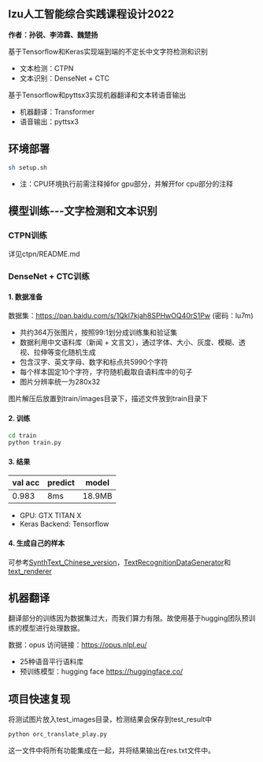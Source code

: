 ## lzu人工智能综合实践课程设计2022

**作者：孙锐、李沛霖、魏楚扬**

基于Tensorflow和Keras实现端到端的不定长中文字符检测和识别

* 文本检测：CTPN
* 文本识别：DenseNet + CTC

基于Tensorflow和pyttsx3实现机器翻译和文本转语音输出

- 机器翻译：Transformer
- 语音输出：pyttsx3

## 环境部署
``` Bash
sh setup.sh
```
* 注：CPU环境执行前需注释掉for gpu部分，并解开for cpu部分的注释

## 模型训练---文字检测和文本识别

### CTPN训练
详见ctpn/README.md

### DenseNet + CTC训练

#### 1. 数据准备

数据集：https://pan.baidu.com/s/1QkI7kjah8SPHwOQ40rS1Pw (密码：lu7m)
* 共约364万张图片，按照99:1划分成训练集和验证集
* 数据利用中文语料库（新闻 + 文言文），通过字体、大小、灰度、模糊、透视、拉伸等变化随机生成
* 包含汉字、英文字母、数字和标点共5990个字符
* 每个样本固定10个字符，字符随机截取自语料库中的句子
* 图片分辨率统一为280x32

图片解压后放置到train/images目录下，描述文件放到train目录下

#### 2. 训练

``` Bash
cd train
python train.py
```

#### 3. 结果

| val acc | predict | model |
| -----------| ---------- | -----------|
| 0.983 | 8ms | 18.9MB |

* GPU: GTX TITAN X
* Keras Backend: Tensorflow

#### 4. 生成自己的样本

可参考[SynthText_Chinese_version](https://github.com/JarveeLee/SynthText_Chinese_version)，[TextRecognitionDataGenerator](https://github.com/Belval/TextRecognitionDataGenerator)和[text_renderer](https://github.com/Sanster/text_renderer)

## 机器翻译

翻译部分的训练因为数据集过大，而我们算力有限。故使用基于hugging团队预训练的模型进行处理数据。

数据：opus  访问链接：https://opus.nlpl.eu/

- 25种语音平行语料库
- 预训练模型：hugging face  https://huggingface.co/

## 项目快速复现

将测试图片放入test_images目录，检测结果会保存到test_result中

``` Bash
python orc_translate_play.py
```

这一文件中将所有功能集成在一起，并将结果输出在res.txt文件中。
